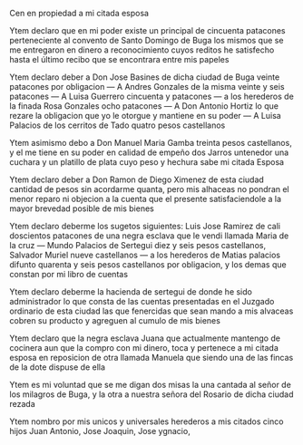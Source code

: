 Cen en propiedad a mi citada esposa

Ytem declaro que en mi poder existe un principal de cincuenta patacones perteneciente al convento de Santo Domingo de Buga los mismos que se me entregaron en dinero a reconocimiento cuyos reditos he satisfecho hasta el último recibo que se encontrara entre mis papeles

Ytem declaro deber a Don Jose Basines de dicha ciudad de Buga veinte patacones por obligacion — A Andres Gonzales de la misma veinte y seis patacones — A Luisa Guerrero cincuenta y patacones — a los herederos de la finada Rosa Gonzales ocho patacones — A Don Antonio Hortiz lo que rezare la obligacion que yo le otorgue y mantiene en su poder — A Luisa Palacios de los cerritos de Tado quatro pesos castellanos

Ytem asimismo debo a Don Manuel Maria Gamba treinta pesos castellanos, y el me tiene en su poder en calidad de empeño dos Jarros untenedor una cuchara y un platillo de plata cuyo peso y hechura sabe mi citada Esposa

Ytem declaro deber a Don Ramon de Diego Ximenez de esta ciudad cantidad de pesos sin acordarme quanta, pero mis alhaceas no pondran el menor reparo ni objecion a la cuenta que el presente satisfaciendole a la mayor brevedad posible de mis bienes

Ytem declaro deberme los sugetos siguientes: Luis Jose Ramirez de cali doscientos patacones de una negra esclava que le vendi llamada Maria de la cruz — Mundo Palacios de Sertegui diez y seis pesos castellanos, Salvador Muriel nueve castellanos — a los herederos de Matias palacios difunto quarenta y seis pesos castellanos por obligacion, y los demas que constan por mi libro de cuentas

Ytem declaro deberme la hacienda de sertegui de donde he sido administrador lo que consta de las cuentas presentadas en el Juzgado ordinario de esta ciudad las que fenercidas que sean mando a mis alvaceas cobren su producto y agreguen al cumulo de mis bienes

Ytem declaro que la negra esclava Juana que actualmente mantengo de cocinera aun que la compro con mi dinero, toca y pertenece a mi citada esposa en reposicion de otra llamada Manuela que siendo una de las fincas de la dote dispuse de ella

Ytem es mi voluntad que se me digan dos misas la una cantada al señor de los milagros de Buga, y la otra a nuestra señora del Rosario de dicha ciudad rezada

Ytem nombro por mis unicos y universales herederos a mis citados cinco hijos Juan Antonio, Jose Joaquin, Jose ygnacio,